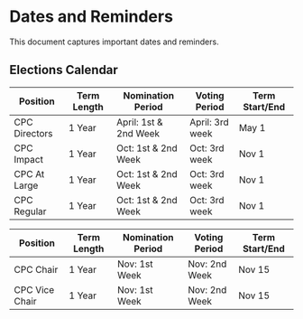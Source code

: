 # Dates and Reminders

This document captures important dates and reminders.

## Elections Calendar

Position  | Term Length | Nomination Period | Voting Period | Term Start/End
-- | -- | -- | -- | --
CPC Directors | 1 Year | April: 1st & 2nd Week | April: 3rd week | May 1
CPC Impact | 1 Year | Oct: 1st & 2nd Week | Oct: 3rd week | Nov 1
CPC At Large  | 1 Year | Oct: 1st & 2nd Week | Oct: 3rd week | Nov 1
CPC Regular | 1 Year | Oct: 1st & 2nd Week | Oct: 3rd week | Nov 1

Position  | Term Length | Nomination Period | Voting Period | Term Start/End
-- | -- | -- | -- | --
CPC Chair  | 1 Year | Nov: 1st Week | Nov: 2nd Week | Nov 15
CPC Vice Chair  | 1 Year | Nov: 1st Week | Nov: 2nd Week | Nov 15

